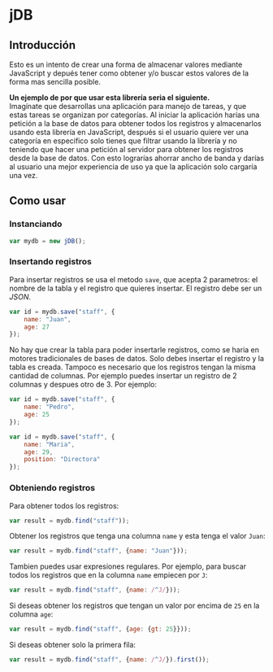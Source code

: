 # jDB

## Introducción

Esto es un intento de crear una forma de almacenar valores mediante JavaScript y depués tener como obtener y/o buscar estos valores de la forma mas sencilla posible.

**Un ejemplo de por que usar esta librería seria el siguiente.**  
Imagínate que desarrollas una aplicación para manejo de tareas, y que estas tareas se organizan por categorías. Al iniciar la aplicación harías una petición a la base de datos para obtener todos los registros y almacenarlos usando esta librería en JavaScript, después si el usuario quiere ver una categoría en especifico solo tienes que filtrar usando la librería y no teniendo que hacer una petición al servidor para obtener los registros desde la base de datos. Con esto lograrías ahorrar ancho de banda y darías al usuario una mejor experiencia de uso ya que la aplicación solo cargaría una vez.

## Como usar

### Instanciando

```javascript
var mydb = new jDB();
```

### Insertando registros

Para insertar registros se usa el metodo `save`, que acepta 2 parametros: el nombre de la tabla y el registro que quieres insertar. El registro debe ser un *JSON*.

```javascript
var id = mydb.save("staff", {  
    name: "Juan",  
    age: 27  
});
```

No hay que crear la tabla para poder insertarle registros, como se haria en motores tradicionales de bases de datos. Solo debes insertar el registro y la tabla es creada. Tampoco es necesario que los registros tengan la misma cantidad de columnas. Por ejemplo puedes insertar un registro de 2 columnas y despues otro de 3. Por ejemplo:

```javascript
var id = mydb.save("staff", {  
    name: "Pedro",  
    age: 25  
});

var id = mydb.save("staff", {  
    name: "Maria",  
    age: 29,
    position: "Directora"  
});
```

### Obteniendo registros

Para obtener todos los registros:

```javascript
var result = mydb.find("staff"));
```

Obtener los registros que tenga una columna `name` y esta tenga el valor `Juan`:

```javascript
var result = mydb.find("staff", {name: "Juan"}));
```

Tambien puedes usar expresiones regulares. Por ejemplo, para buscar todos los registros que en la columna `name` empiecen por `J`:

```javascript
var result = mydb.find("staff", {name: /^J/}));
```

Si deseas obtener los registros que tengan un valor por encima de `25` en la columna `age`:

```javascript
var result = mydb.find("staff", {age: {gt: 25}}));
```

Si deseas obtener solo la primera fila:

```javascript
var result = mydb.find("staff", {name: /^J/}).first());
```